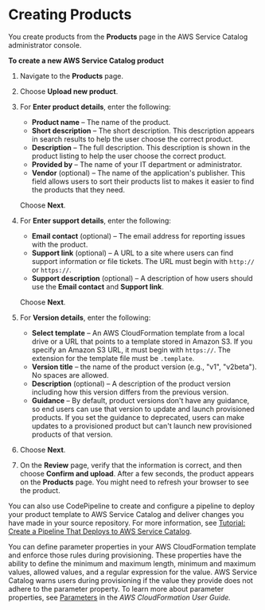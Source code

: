 # Creating Products<a name="productmgmt-cloudresource"></a>

 You create products from the **Products** page in the AWS Service Catalog administrator console\. 

**To create a new AWS Service Catalog product**

1. Navigate to the **Products** page\. 

1. Choose **Upload new product**\. 

1. For **Enter product details**, enter the following:
   + **Product name** – The name of the product\.
   + **Short description** – The short description\. This description appears in search results to help the user choose the correct product\.
   + **Description** – The full description\. This description is shown in the product listing to help the user choose the correct product\. 
   + **Provided by** – The name of your IT department or administrator\. 
   + **Vendor** \(optional\) – The name of the application's publisher\. This field allows users to sort their products list to makes it easier to find the products that they need\. 

   Choose **Next**\.

1. For **Enter support details**, enter the following:
   + **Email contact** \(optional\) – The email address for reporting issues with the product\. 
   + **Support link** \(optional\) – A URL to a site where users can find support information or file tickets\. The URL must begin with `http://` or `https://`\.
   + **Support description** \(optional\) – A description of how users should use the **Email contact** and **Support link**\.

   Choose **Next**\.

1. For **Version details**, enter the following:
   + **Select template** – An AWS CloudFormation template from a local drive or a URL that points to a template stored in Amazon S3\. If you specify an Amazon S3 URL, it must begin with `https://`\. The extension for the template file must be `.template`\.
   + **Version title** – the name of the product version \(e\.g\., "v1", "v2beta"\)\. No spaces are allowed\. 
   + **Description** \(optional\) – A description of the product version including how this version differs from the previous version\. 
   + **Guidance** – By default, product versions don't have any guidance, so end users can use that version to update and launch provisioned products\. If you set the guidance to deprecated, users can make updates to a provisioned product but can't launch new provisioned products of that version\.

1.  Choose **Next**\.

1. On the **Review** page, verify that the information is correct, and then choose **Confirm and upload**\. After a few seconds, the product appears on the **Products** page\. You might need to refresh your browser to see the product\.

 You can also use CodePipeline to create and configure a pipeline to deploy your product template to AWS Service Catalog and deliver changes you have made in your source repository\. For more information, see [Tutorial: Create a Pipeline That Deploys to AWS Service Catalog](https://docs.aws.amazon.com/codepipeline/latest/userguide/tutorials-S3-servicecatalog.html)\. 

You can define parameter properties in your AWS CloudFormation template and enforce those rules during provisioning\. These properties have the ability to define the minimum and maximum length, minimum and maximum values, allowed values, and a regular expression for the value\. AWS Service Catalog warns users during provisioning if the value they provide does not adhere to the parameter property\. To learn more about parameter properties, see [Parameters](https://docs.aws.amazon.com/AWSCloudFormation/latest/UserGuide/parameters-section-structure.html       ) in the *AWS CloudFormation User Guide\.*